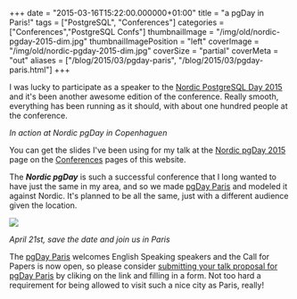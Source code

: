 +++
date = "2015-03-16T15:22:00.000000+01:00"
title = "a pgDay in Paris!"
tags = ["PostgreSQL", "Conferences"]
categories = ["Conferences","PostgreSQL Confs"]
thumbnailImage = "/img/old/nordic-pgday-2015-dim.jpg"
thumbnailImagePosition = "left"
coverImage = "/img/old/nordic-pgday-2015-dim.jpg"
coverSize = "partial"
coverMeta = "out"
aliases = ["/blog/2015/03/pgday-paris",
           "/blog/2015/03/pgday-paris.html"]
+++

I was lucky to participate as a speaker to the 
[Nordic PostgreSQL Day 2015](http://2015.nordicpgday.org/)
and it's been another awesome edition of the conference. Really smooth,
everything has been running as it should, with about one hundred people at
the conference.


*In action at Nordic pgDay in Copenhaguen*

You can get the slides I've been using for my talk at the 
[Nordic pgDay 2015](http://tapoueh.org/confs/2015/03/11-Nordic-pgDay-2015)
page on the 
[Conferences](http://tapoueh.org/conferences) pages of this website.

The 
***Nordic pgDay*** is such a successful conference that I long wanted to have
just the same in my area, and so we made 
[pgDay Paris](http://pgday.paris/) and modeled it against
Nordic. It's planned to be all the same, just with a different audience
given the location.


<div class="figure center dim-margin">
  <a href="http://pgday.paris/">
    <img src="/img/old/pgdayparis.png">
  </a>
</div>

*April 21st, save the date and join us in Paris*

The 
[pgDay Paris](http://pgday.paris/) welcomes English Speaking speakers and the Call for Papers
is now open, so please consider
[submitting your talk proposal for pgDay Paris](https://www.postgresql.eu/events/callforpapers/pgdayparis2015/) by cliking on the link and
filling in a form. Not too hard a requirement for being allowed to visit
such a nice city as Paris, really!
